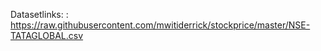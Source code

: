 
Datasetlinks: : https://raw.githubusercontent.com/mwitiderrick/stockprice/master/NSE-TATAGLOBAL.csv

